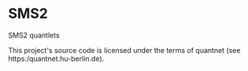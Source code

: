 # SMS2
SMS2 quantlets

This project's source code is licensed under the terms of quantnet (see https:/quantnet.hu-berlin.de).
